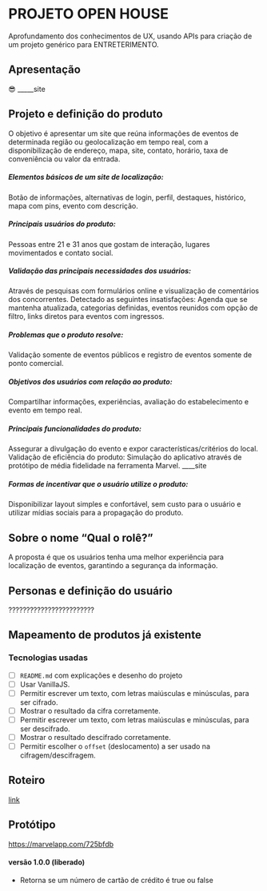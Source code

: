 # PROJETO OPEN HOUSE

Aprofundamento dos conhecimentos de UX, usando APIs para criação de um projeto genérico para ENTRETERIMENTO.

## Apresentação
😎 _____site

## Projeto e definição do produto
O objetivo é apresentar um site que reúna informações de eventos de determinada região ou geolocalização em tempo real, com a disponibilização de endereço, mapa, site, contato, horário, taxa de conveniência ou valor da entrada. 

##### Elementos básicos de um site de localização:
Botão de informações, alternativas de login, perfil, destaques, histórico, mapa com pins, evento com descrição.

##### Principais usuários do produto:
Pessoas entre 21 e 31 anos que gostam de interação, lugares movimentados e contato social. 

##### Validação das principais necessidades dos usuários:
Através de pesquisas com formulários online e visualização de comentários dos concorrentes. Detectado as seguintes insatisfações: Agenda que se mantenha atualizada, categorias definidas, eventos reunidos com opção de filtro, links diretos para eventos com ingressos.

##### Problemas que o produto resolve:
Validação somente de eventos públicos e registro de eventos somente de ponto comercial.

##### Objetivos dos usuários com relação ao produto:
Compartilhar informações, experiências, avaliação do estabelecimento e evento em tempo real.

##### Principais funcionalidades do produto:
Assegurar a divulgação do evento e expor características/critérios do local. 
Validação de eficiência do produto:
Simulação do aplicativo através de protótipo de média fidelidade na ferramenta Marvel. ____site

##### Formas de incentivar que o usuário utilize o produto:
Disponibilizar layout simples e confortável, sem custo para o usuário e utilizar mídias sociais para a propagação do produto.

## Sobre o nome “Qual o rolê?”
A proposta é que os usuários tenha uma melhor experiência para localização de eventos, garantindo a segurança da informação.


## Personas e definição do usuário

????????????????????????

## Mapeamento de produtos já existente

### Tecnologias usadas

* [ ] `README.md` com explicações e desenho do projeto
* [ ] Usar VanillaJS.
* [ ] Permitir escrever um texto, com letras maiúsculas e minúsculas, para ser
  cifrado.
* [ ] Mostrar o resultado da cifra corretamente.
* [ ] Permitir escrever um texto, com letras maiúsculas e minúsculas, para ser
  descifrado.
* [ ] Mostrar o resultado descifrado corretamente.
* [ ] Permitir escolher o `offset` (deslocamento) a ser usado na
  cifragem/descifragem.

## Roteiro
[link](https://github.com/marisamodolo/app-qualorole/blob/master/src/img/app-navigation.jpg)
## Protótipo
https://marvelapp.com/725bfdb
#### versão 1.0.0 (liberado)
+ Retorna se um número de cartão de crédito é true ou false
